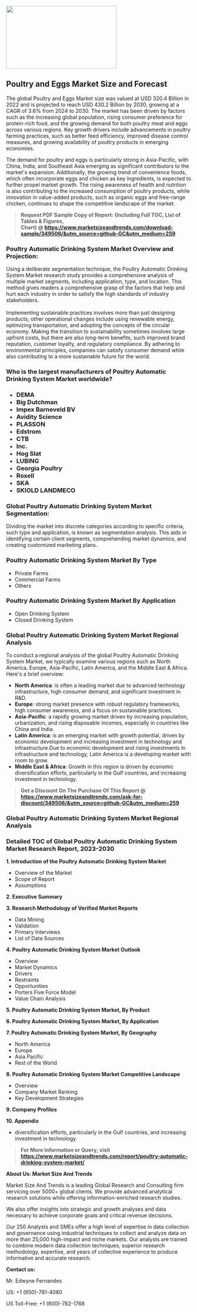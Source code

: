 <p><img class="alignnone size-medium wp-image-20088" src="https://ffe5etoiles.com/wp-content/uploads/2024/12/MST1-300x171.png" alt="" width="300" height="171" /></p><h2>Poultry and Eggs Market Size and Forecast</h2><p>The global Poultry and Eggs Market size was valued at USD 320.4 Billion in 2022 and is projected to reach USD 430.2 Billion by 2030, growing at a CAGR of 3.6% from 2024 to 2030. The market has been driven by factors such as the increasing global population, rising consumer preference for protein-rich food, and the growing demand for both poultry meat and eggs across various regions. Key growth drivers include advancements in poultry farming practices, such as better feed efficiency, improved disease control measures, and growing availability of poultry products in emerging economies.</p><p>The demand for poultry and eggs is particularly strong in Asia-Pacific, with China, India, and Southeast Asia emerging as significant contributors to the market's expansion. Additionally, the growing trend of convenience foods, which often incorporate eggs and chicken as key ingredients, is expected to further propel market growth. The rising awareness of health and nutrition is also contributing to the increased consumption of poultry products, while innovation in value-added products, such as organic eggs and free-range chicken, continues to shape the competitive landscape of the market.</p></p><blockquote id="" class=""><strong>Request PDF Sample Copy of Report: (Including Full TOC, List of Tables &amp; Figures, Chart)&nbsp;@&nbsp;<strong><a href="https://www.marketsizeandtrends.com/download-sample/349506/&utm_source=github-GC&utm_medium=259" target="_blank">https://www.marketsizeandtrends.com/download-sample/349506/&utm_source=github-GC&utm_medium=259</a></strong></strong></blockquote><h3 id="" class="">Poultry Automatic Drinking System Market&nbsp;Overview and Projection:</h3><p id="" class="">Using a deliberate segmentation technique, the Poultry Automatic Drinking System Market research study provides a comprehensive analysis of multiple market segments, including application, type, and location. This method gives readers a comprehensive grasp of the factors that help and hurt each industry in order to satisfy the high standards of industry stakeholders. <br /> <br />Implementing sustainable practices involves more than just designing products; other operational changes include using renewable energy, optimizing transportation, and adopting the concepts of the circular economy. Making the transition to sustainability sometimes involves large upfront costs, but there are also long-term benefits, such improved brand reputation, customer loyalty, and regulatory compliance. By adhering to environmental principles, companies can satisfy consumer demand while also contributing to a more sustainable future for the world.</p><h3 id="" class="">Who is the largest manufacturers of&nbsp;Poultry Automatic Drinking System Market worldwide?</h3><h3 class=""><p><ul><li>DEMA </li><li> Big Dutchman </li><li> Impex Barneveld BV </li><li> Avidity Science </li><li> PLASSON </li><li> Edstrom </li><li> CTB </li><li> Inc. </li><li> Hog Slat </li><li> LUBING </li><li> Georgia Poultry </li><li> Roxell </li><li> SKA </li><li> SKIOLD LANDMECO</li></ul></p></h3><h3 id="" class="">Global&nbsp;Poultry Automatic Drinking System Market Segmentation:</h3><p id="" class="">Dividing the market into discrete categories according to specific criteria, such type and application, is known as segmentation analysis. This aids in identifying certain client segments, comprehending market dynamics, and creating customized marketing plans.</p><h3 id="" class="">Poultry Automatic Drinking System Market&nbsp;By Type</h3><p><p><ul><li>Private Farms</li><li> Commercial Farms</li><li> Others</p></li></ul></p></p><h3 id="" class="">Poultry Automatic Drinking System Market&nbsp;By Application</h3><p class=""><p><ul><li>Open Drinking System</li><li> Closed Drinking System</li></ul></p></p><h3 id="" class="">Global Poultry Automatic Drinking System Market Regional Analysis</h3><p id="" class="">To conduct a regional analysis of the global Poultry Automatic Drinking System Market, we typically examine various regions such as North America, Europe, Asia-Pacific, Latin America, and the Middle East &amp; Africa. Here's a brief overview:</p><ul><li><strong>North America</strong>: is often a leading market due to advanced technology infrastructure, high consumer demand, and significant investment in R&amp;D.</li><li><strong>Europe</strong>: strong market presence with robust regulatory frameworks, high consumer awareness, and a focus on sustainable practices.</li><li><strong>Asia-Pacific</strong>: a rapidly growing market driven by increasing population, urbanization, and rising disposable incomes, especially in countries like China and India.</li><li><strong>Latin America</strong>: is an emerging market with growth potential, driven by economic development and increasing investment in technology and infrastructure.Due to economic development and rising investments in infrastructure and technology, Latin America is a developing market with room to grow.</li><li><strong>Middle East &amp; Africa</strong>: Growth in this region is driven by economic diversification efforts, particularly in the Gulf countries, and increasing investment in technology.</li></ul><blockquote id="" class=""><strong>Get a Discount On The Purchase Of This Report @ <strong><a href="https://www.marketsizeandtrends.com/ask-for-discount/349506/&utm_source=github-GC&utm_medium=259" target="_blank">https://www.marketsizeandtrends.com/ask-for-discount/349506/&utm_source=github-GC&utm_medium=259</a></strong></strong></blockquote><h3 id="" class="">Global Poultry Automatic Drinking System Market Regional Analysis</h3><h3 id="" class="">Detailed TOC of Global Poultry Automatic Drinking System Market Research Report, 2023-2030</h3><p id="" class=""><strong>1. Introduction of the Poultry Automatic Drinking System Market</strong></p><ul><li>Overview of the Market</li><li>Scope of Report</li><li>Assumptions</li></ul><p id="" class=""><strong>2. Executive Summary</strong></p><p id="" class=""><strong>3. Research Methodology of Verified Market Reports</strong></p><ul><li>Data Mining</li><li>Validation</li><li>Primary Interviews</li><li>List of Data Sources</li></ul><p id="" class=""><strong>4. Poultry Automatic Drinking System Market Outlook</strong></p><ul><li>Overview</li><li>Market Dynamics</li><li>Drivers</li><li>Restraints</li><li>Opportunities</li><li>Porters Five Force Model</li><li>Value Chain Analysis</li></ul><p id="" class=""><strong>5. Poultry Automatic Drinking System Market, By Product</strong></p><p id="" class=""><strong>6. Poultry Automatic Drinking System Market, By Application</strong></p><p id="" class=""><strong>7. Poultry Automatic Drinking System Market, By Geography</strong></p><ul><li>North America</li><li>Europe</li><li>Asia Pacific</li><li>Rest of the World</li></ul><p id="" class=""><strong>8. Poultry Automatic Drinking System Market Competitive Landscape</strong></p><ul><li>Overview</li><li>Company Market Ranking</li><li>Key Development Strategies</li></ul><p id="" class=""><strong>9. Company Profiles</strong></p><p id="" class=""><strong>10. Appendix</strong></p><ul><li>diversification efforts, particularly in the Gulf countries, and increasing investment in technology.</li></ul><blockquote id="" class=""><strong>For More Information or Query, visit <strong><strong><a href="https://www.marketsizeandtrends.com/report/poultry-automatic-drinking-system-market/" target="_blank">https://www.marketsizeandtrends.com/report/poultry-automatic-drinking-system-market/</a></strong></strong></strong></blockquote><p id="" class=""><strong>About Us: Market Size And Trends</strong></p><p id="" class="">Market Size And Trends is a leading Global Research and Consulting firm servicing over 5000+ global clients. We provide advanced analytical research solutions while offering information-enriched research studies.</p><p id="" class="">We also offer insights into strategic and growth analyses and data necessary to achieve corporate goals and critical revenue decisions.</p><p id="" class="">Our 250 Analysts and SMEs offer a high level of expertise in data collection and governance using industrial techniques to collect and analyze data on more than 25,000 high-impact and niche markets. Our analysts are trained to combine modern data collection techniques, superior research methodology, expertise, and years of collective experience to produce informative and accurate research.</p><p id="" class=""><strong>Contact us:</strong></p><p id="" class="">Mr. Edwyne Fernandes</p><p id="" class="">US: +1 (650)-781-4080</p><p id="" class="">US Toll-Free: +1 (800)-782-1768</p>
